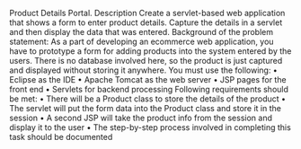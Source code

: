 Product Details Portal.
Description
Create a servlet-based web application that shows a form to enter product details. Capture the details in a servlet and then display the data that was entered.
Background of the problem statement:
As a part of developing an ecommerce web application, you have to prototype a form for adding products into the system entered by the users. There is no database involved here, so
the product is just captured and displayed without storing it anywhere.
You must use the following:
•	Eclipse as the IDE
•	Apache Tomcat as the web server
•	JSP pages for the front end
•	Servlets for backend processing
Following requirements should be met:
•	There will be a Product class to store the details of the product
•	The servlet will put the form data into the Product class and store it in the session
•	A second JSP will take the product info from the session and display it to the user
•	The step-by-step process involved in completing this task should be documented
 

